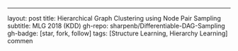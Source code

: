 ---
layout: post
title: Hierarchical Graph Clustering using Node Pair Sampling
subtitle: MLG 2018 (KDD)
gh-repo: sharpenb/Differentiable-DAG-Sampling
gh-badge: [star, fork, follow]
tags: [Structure Learning, Hierarchy Learning]
commen
